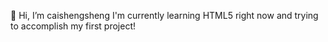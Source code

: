  👋 Hi, I’m caishengsheng
I'm currently learning HTML5 right now and trying to accomplish my first project!
<!---
caishengsheng/caishengsheng is a ✨ special ✨ repository because its `README.md` (this file) appears on your GitHub profile.
You can click the Preview link to take a look at your changes.
--->

